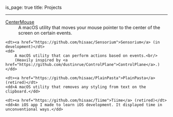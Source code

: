 is_page: true
title: Projects
___

<dl>
	<dt><a href="/CenterMouse/">CenterMouse</a></dt>
	<dd>A macOS utility that moves your mouse pointer to the center of the screen on certain events.</dd>

	<dt><a href="https://github.com/hisaac/Sensorium">Sensorium</a> (in development)</dt>
	<dd>
		A macOS utility that can perform actions based on events.<br/>
		(Heavily inspired by <a href="https://github.com/dustinrue/ControlPlane">ControlPlane</a>.)
	</dd>

	<dt><a href="https://github.com/hisaac/PlainPasta">PlainPasta</a> (retired)</dt>
	<dd>A macOS utility that removes any styling from text on the clipboard.</dd>

	<dt><a href="https://github.com/hisaac/Tiime">Tiime</a> (retired)</dt>
	<dd>An iOS app I made to learn iOS development. It displayed time in unconventional ways.</dd>
</dl>
